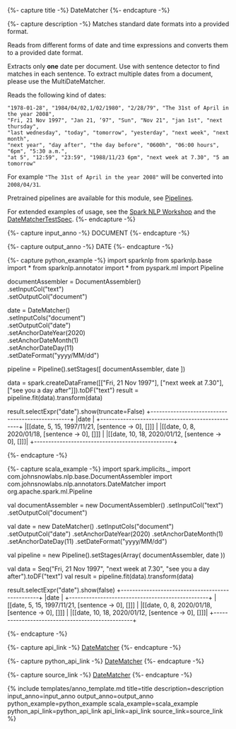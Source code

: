 {%- capture title -%}
DateMatcher
{%- endcapture -%}

{%- capture description -%}
Matches standard date formats into a provided format.

Reads from different forms of date and time expressions and converts them to a provided date format.

Extracts only **one** date per document. Use with sentence detector to find matches in each sentence.
To extract multiple dates from a document, please use the MultiDateMatcher.

Reads the following kind of dates:
```
"1978-01-28", "1984/04/02,1/02/1980", "2/28/79", "The 31st of April in the year 2008",
"Fri, 21 Nov 1997", "Jan 21, ‘97", "Sun", "Nov 21", "jan 1st", "next thursday",
"last wednesday", "today", "tomorrow", "yesterday", "next week", "next month",
"next year", "day after", "the day before", "0600h", "06:00 hours", "6pm", "5:30 a.m.",
"at 5", "12:59", "23:59", "1988/11/23 6pm", "next week at 7.30", "5 am tomorrow"
```

For example `"The 31st of April in the year 2008"` will be converted into `2008/04/31`.

Pretrained pipelines are available for this module, see [Pipelines](https://nlp.johnsnowlabs.com/docs/en/pipelines).

For extended examples of usage, see the [Spark NLP Workshop](https://github.com/JohnSnowLabs/spark-nlp-workshop/blob/master/tutorials/Certification_Trainings/Public/2.Text_Preprocessing_with_SparkNLP_Annotators_Transformers.ipynb)
and the [DateMatcherTestSpec](https://github.com/JohnSnowLabs/spark-nlp/blob/master/src/test/scala/com/johnsnowlabs/nlp/annotators/DateMatcherTestSpec.scala).
{%- endcapture -%}

{%- capture input_anno -%}
DOCUMENT
{%- endcapture -%}

{%- capture output_anno -%}
DATE
{%- endcapture -%}

{%- capture python_example -%}
import sparknlp
from sparknlp.base import *
from sparknlp.annotator import *
from pyspark.ml import Pipeline

documentAssembler = DocumentAssembler() \
    .setInputCol("text") \
    .setOutputCol("document")

date = DateMatcher() \
    .setInputCols("document") \
    .setOutputCol("date") \
    .setAnchorDateYear(2020) \
    .setAnchorDateMonth(1) \
    .setAnchorDateDay(11) \
    .setDateFormat("yyyy/MM/dd")

pipeline = Pipeline().setStages([
    documentAssembler,
    date
])

data = spark.createDataFrame([["Fri, 21 Nov 1997"], ["next week at 7.30"], ["see you a day after"]]).toDF("text")
result = pipeline.fit(data).transform(data)

result.selectExpr("date").show(truncate=False)
+-------------------------------------------------+
|date                                             |
+-------------------------------------------------+
|[[date, 5, 15, 1997/11/21, [sentence -> 0], []]] |
|[[date, 0, 8, 2020/01/18, [sentence -> 0], []]]  |
|[[date, 10, 18, 2020/01/12, [sentence -> 0], []]]|
+-------------------------------------------------+

{%- endcapture -%}

{%- capture scala_example -%}
import spark.implicits._
import com.johnsnowlabs.nlp.base.DocumentAssembler
import com.johnsnowlabs.nlp.annotators.DateMatcher
import org.apache.spark.ml.Pipeline

val documentAssembler = new DocumentAssembler()
  .setInputCol("text")
  .setOutputCol("document")

val date = new DateMatcher()
  .setInputCols("document")
  .setOutputCol("date")
  .setAnchorDateYear(2020)
  .setAnchorDateMonth(1)
  .setAnchorDateDay(11)
  .setDateFormat("yyyy/MM/dd")

val pipeline = new Pipeline().setStages(Array(
  documentAssembler,
  date
))

val data = Seq("Fri, 21 Nov 1997", "next week at 7.30", "see you a day after").toDF("text")
val result = pipeline.fit(data).transform(data)

result.selectExpr("date").show(false)
+-------------------------------------------------+
|date                                             |
+-------------------------------------------------+
|[[date, 5, 15, 1997/11/21, [sentence -> 0], []]] |
|[[date, 0, 8, 2020/01/18, [sentence -> 0], []]]  |
|[[date, 10, 18, 2020/01/12, [sentence -> 0], []]]|
+-------------------------------------------------+

{%- endcapture -%}

{%- capture api_link -%}
[DateMatcher](/api/com/johnsnowlabs/nlp/annotators/DateMatcher)
{%- endcapture -%}

{%- capture python_api_link -%}
[DateMatcher](/api/python/reference/autosummary/sparknlp/annotator/matcher/date_matcher/index.html#sparknlp.annotator.matcher.date_matcher.DateMatcher)
{%- endcapture -%}

{%- capture source_link -%}
[DateMatcher](https://github.com/JohnSnowLabs/spark-nlp/tree/master/src/main/scala/com/johnsnowlabs/nlp/annotators/DateMatcher.scala)
{%- endcapture -%}

{% include templates/anno_template.md
title=title
description=description
input_anno=input_anno
output_anno=output_anno
python_example=python_example
scala_example=scala_example
python_api_link=python_api_link
api_link=api_link
source_link=source_link
%}